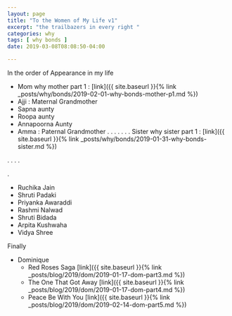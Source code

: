 ```yaml
---
layout: page
title: "To the Women of My Life v1"
excerpt: "the trailbazers in every right "
categories: why
tags: [ why bonds ]
date: 2019-03-08T08:08:50-04:00

---
```



In the order of Appearance in my life 

* Mom 
  why mother part 1 : [link]({{ site.baseurl }}{% link _posts/why/bonds/2019-02-01-why-bonds-mother-p1.md %})
* Ajji : Maternal Grandmother
* Sapna aunty
* Roopa aunty
* Annapoorna Aunty 
* Amma : Paternal Grandmother 
.
.
.
.
.
.
. Sister 
  why sister part 1 : [link]({{ site.baseurl }}{% link _posts/why/bonds/2019-01-31-why-bonds-sister.md %})
  
  
  
  
.
.
.
.


.
* Ruchika Jain
* Shruti Padaki
* Priyanka Awaraddi 
* Rashmi Nalwad
* Shruti Bidada
* Arpita Kushwaha
* Vidya Shree

Finally 
* Dominique 
  * Red Roses Saga [link]({{ site.baseurl }}{% link _posts/blog/2019/dom/2019-01-17-dom-part3.md %})
  * The One That Got Away [link]({{ site.baseurl }}{% link _posts/blog/2019/dom/2019-01-17-dom-part4.md %})
  * Peace Be With You [link]({{ site.baseurl }}{% link _posts/blog/2019/dom/2019-02-14-dom-part5.md %})

